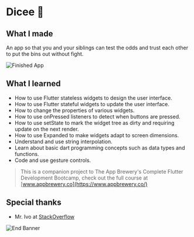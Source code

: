 

# Dicee 🎲

## What I made

An app so that you and your siblings can test the odds and trust each other to put the bins out without fight.

![Finished App](https://github.com/londonappbrewery/Images/blob/master/dicee-demo.gif)

## What I learned

- How to use Flutter stateless widgets to design the user interface.
- How to use Flutter stateful widgets to update the user interface.
- How to change the properties of various widgets.
- How to use onPressed listeners to detect when buttons are pressed.
- How to use setState to mark the widget tree as dirty and requiring update on the next render.
- How to use Expanded to make widgets adapt to screen dimensions.
- Understand and use string interpolation.
- Learn about basic dart programming concepts such as data types and functions.
- Code and use gesture controls.

>This is a companion project to The App Brewery's Complete Flutter Development Bootcamp, check out the full course at [www.appbrewery.co](https://www.appbrewery.co/)

## Special thanks
- Mr. Ivo at [StackOverflow](https://stackoverflow.com/questions/77653995/flutter-setstate-of-multiple-instances-of-a-stateful-widget-in-a-page/77654061#77654061)

![End Banner](https://github.com/londonappbrewery/Images/blob/master/readme-end-banner.png)
